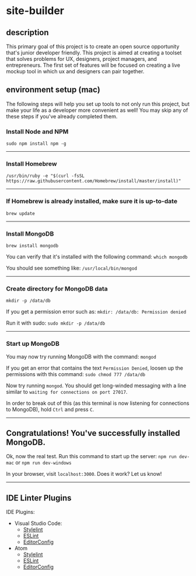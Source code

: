 # site-builder

## description

This primary goal of this project is to create an open source opportunity that's junior developer friendly. This project is aimed at creating a toolset that solves problems for UX, designers, project managers, and entrepreneurs. The first set of features will be focused on creating a live mockup tool in which ux and designers can pair together.

## environment setup (mac)

The following steps will help you set up tools to not only run this project, but make your life as a developer more convenient as well! You may skip any of these steps if you've already completed them.

### Install Node and NPM

`sudo npm install npm -g`

---

### Install Homebrew

`/usr/bin/ruby -e "$(curl -fsSL https://raw.githubusercontent.com/Homebrew/install/master/install)"`

---

### If Homebrew is already installed, make sure it is up-to-date

`brew update`

---

### Install MongoDB

`brew install mongodb`

You can verify that it's installed with the following command:
`which mongodb`

You should see something like:
`/usr/local/bin/mongod`

---

### Create directory for MongoDB data

`mkdir -p /data/db`

If you get a permission error such as:
`mkdir: /data/db: Permission denied`

Run it with sudo:
`sudo mkdir -p /data/db`

---

### Start up MongoDB

You may now try running MongoDB with the command:
`mongod`

If you get an error that contains the text `Permission Denied`, loosen up the permissions with this command:
`sudo chmod 777 /data/db`

Now try running `mongod`. You should get long-winded messaging with a line similar to `waiting for connections on port 27017`.

In order to break out of this (as this terminal is now listening for connections to MongoDB), hold `Ctrl` and press `C`.

---

## Congratulations! You've successfully installed MongoDB.

Ok, now the real test. Run this command to start up the server:
`npm run dev-mac` or `npm run dev-windows`

In your browser, visit `localhost:3000`. Does it work? Let us know!

---

## IDE Linter Plugins
IDE Plugins:
- Visual Studio Code:
  - [Stylelint](https://marketplace.visualstudio.com/items?itemName=shinnn.stylelint)
  - [ESLint](https://marketplace.visualstudio.com/items?itemName=dbaeumer.vscode-eslint)
  - [EditorConfig](https://marketplace.visualstudio.com/items?itemName=EditorConfig.EditorConfig)
- Atom
  - [Stylelint](https://atom.io/packages/linter-stylelint)
  - [ESLint](https://atom.io/packages/linter-eslint)
  - [EditorConfig](https://atom.io/packages/editorconfig)
